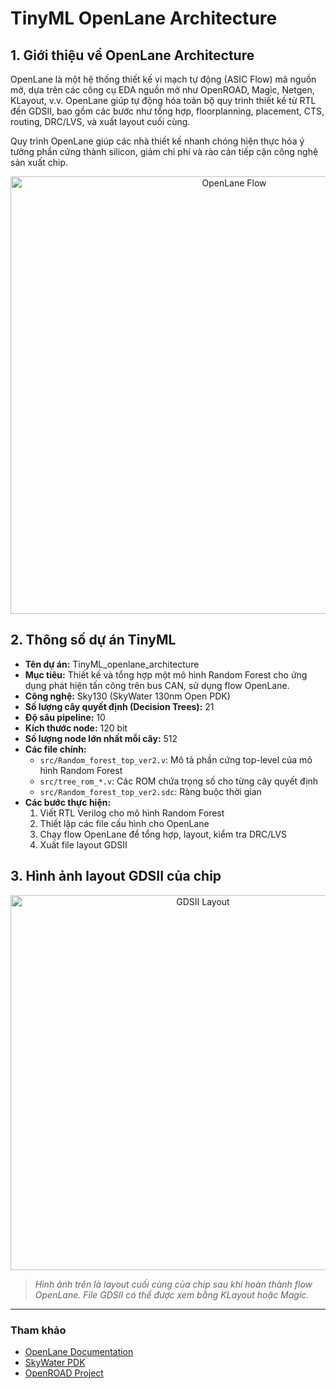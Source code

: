 # TinyML OpenLane Architecture

## 1. Giới thiệu về OpenLane Architecture

OpenLane là một hệ thống thiết kế vi mạch tự động (ASIC Flow) mã nguồn mở, dựa trên các công cụ EDA nguồn mở như OpenROAD, Magic, Netgen, KLayout, v.v. OpenLane giúp tự động hóa toàn bộ quy trình thiết kế từ RTL đến GDSII, bao gồm các bước như tổng hợp, floorplanning, placement, CTS, routing, DRC/LVS, và xuất layout cuối cùng.

Quy trình OpenLane giúp các nhà thiết kế nhanh chóng hiện thực hóa ý tưởng phần cứng thành silicon, giảm chi phí và rào cản tiếp cận công nghệ sản xuất chip.

<p align="center">
  <img src="https://openlane.readthedocs.io/en/latest/_images/flow.png" alt="OpenLane Flow" width="700"/>
</p>

## 2. Thông số dự án TinyML

- **Tên dự án:** TinyML_openlane_architecture
- **Mục tiêu:** Thiết kế và tổng hợp một mô hình Random Forest cho ứng dụng phát hiện tấn công trên bus CAN, sử dụng flow OpenLane.
- **Công nghệ:** Sky130 (SkyWater 130nm Open PDK)
- **Số lượng cây quyết định (Decision Trees):** 21
- **Độ sâu pipeline:** 10
- **Kích thước node:** 120 bit
- **Số lượng node lớn nhất mỗi cây:** 512
- **Các file chính:**
  - `src/Random_forest_top_ver2.v`: Mô tả phần cứng top-level của mô hình Random Forest
  - `src/tree_rom_*.v`: Các ROM chứa trọng số cho từng cây quyết định
  - `src/Random_forest_top_ver2.sdc`: Ràng buộc thời gian
- **Các bước thực hiện:**
  1. Viết RTL Verilog cho mô hình Random Forest
  2. Thiết lập các file cấu hình cho OpenLane
  3. Chạy flow OpenLane để tổng hợp, layout, kiểm tra DRC/LVS
  4. Xuất file layout GDSII

## 3. Hình ảnh layout GDSII của chip

<p align="center">
  <img src="runs/RUN_2025.05.08_06.07.33/results/final/Random_forest_top_ver2.gdsii.png" alt="GDSII Layout" width="600"/>
</p>

> *Hình ảnh trên là layout cuối cùng của chip sau khi hoàn thành flow OpenLane. File GDSII có thể được xem bằng KLayout hoặc Magic.*

---

### Tham khảo
- [OpenLane Documentation](https://openlane.readthedocs.io/en/latest/)
- [SkyWater PDK](https://skywater-pdk.readthedocs.io/en/main/)
- [OpenROAD Project](https://theopenroadproject.org/)